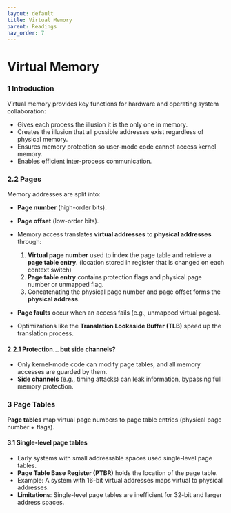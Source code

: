 ```yaml
---
layout: default
title: Virtual Memory
parent: Readings
nav_order: 7
---
```

# Virtual Memory
### 1 Introduction
Virtual memory provides key functions for hardware and operating system collaboration:
- Gives each process the illusion it is the only one in memory.
- Creates the illusion that all possible addresses exist regardless of physical memory.
- Ensures memory protection so user-mode code cannot access kernel memory.
- Enables efficient inter-process communication.
### 2.2 Pages
Memory addresses are split into:
- **Page number** (high-order bits).
- **Page offset** (low-order bits).

- Memory access translates **virtual addresses** to **physical addresses** through:
    1. **Virtual page number** used to index the page table and retrieve a **page table entry**. (location stored in register that is changed on each context switch)
    2. **Page table entry** contains protection flags and physical page number or unmapped flag.
    3. Concatenating the physical page number and page offset forms the **physical address**.
- **Page faults** occur when an access fails (e.g., unmapped virtual pages).
- Optimizations like the **Translation Lookaside Buffer (TLB)** speed up the translation process.
#### 2.2.1 Protection… but side channels?
- Only kernel-mode code can modify page tables, and all memory accesses are guarded by them.
- **Side channels** (e.g., timing attacks) can leak information, bypassing full memory protection.
### 3 Page Tables
**Page tables** map virtual page numbers to page table entries (physical page number + flags).
#### 3.1 Single-level page tables
- Early systems with small addressable spaces used single-level page tables.
- **Page Table Base Register (PTBR)** holds the location of the page table.
- Example: A system with 16-bit virtual addresses maps virtual to physical addresses.
- **Limitations**: Single-level page tables are inefficient for 32-bit and larger address spaces.